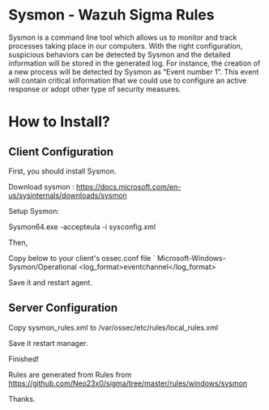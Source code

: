 # Sysmon - Wazuh Sigma Rules


Sysmon is a command line tool which allows us to monitor and track processes taking place in our computers. With the right configuration, suspicious behaviors can be detected by Sysmon and the detailed information will be stored in the generated log. For instance, the creation of a new process will be detected by Sysmon as “Event number 1”. This event will contain critical information that we could use to configure an active response or adopt other type of security measures.


# How to Install?

## Client Configuration

First, you should install Sysmon.

Download sysmon : https://docs.microsoft.com/en-us/sysinternals/downloads/sysmon

Setup Sysmon: 

Sysmon64.exe -accepteula -i sysconfig.xml

Then, 

Copy below to your client's ossec.conf file
`
<localfile>
<location>Microsoft-Windows-Sysmon/Operational</location>
<log_format>eventchannel</log_format>
</localfile>
	
Save it and restart agent.

## Server Configuration

Copy sysmon_rules.xml to /var/ossec/etc/rules/local_rules.xml

Save it restart manager.

Finished!


Rules are generated from Rules from https://github.com/Neo23x0/sigma/tree/master/rules/windows/sysmon

Thanks.
